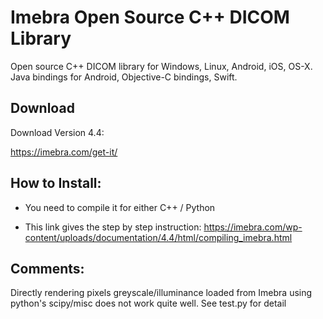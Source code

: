 
# Imebra Open Source C++ DICOM Library

Open source C++ DICOM library for Windows, Linux, Android, iOS, OS-X. Java bindings for Android, Objective-C bindings, Swift.

## Download

Download Version 4.4:

https://imebra.com/get-it/

## How to Install:

* You need to compile it for either C++ / Python

* This link gives the step by step instruction: https://imebra.com/wp-content/uploads/documentation/4.4/html/compiling_imebra.html

## Comments:

Directly rendering pixels greyscale/illuminance loaded from Imebra using python's scipy/misc does not work quite well. See test.py for detail


